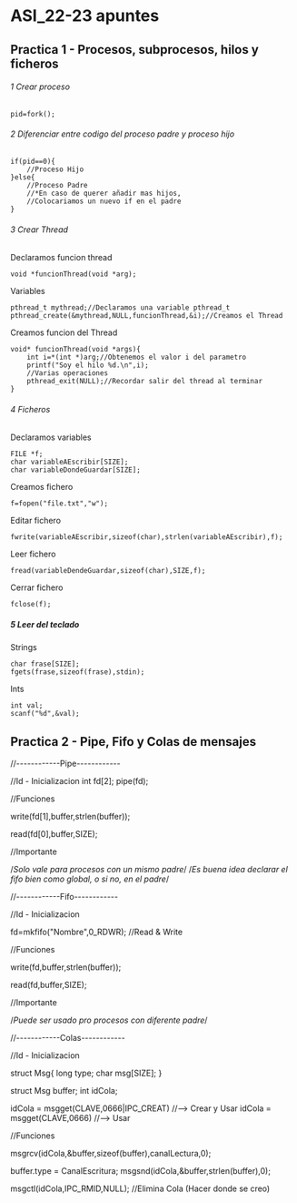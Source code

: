 # ASI_22-23 apuntes

## Practica 1 - Procesos, subprocesos, hilos y ficheros

###### 1 Crear proceso

```
pid=fork();
```

###### 2 Diferenciar entre codigo del proceso padre y proceso hijo

```
if(pid==0){
	//Proceso Hijo
}else{
	//Proceso Padre
	//*En caso de querer añadir mas hijos,
	//Colocariamos un nuevo if en el padre
}
```

###### 3 Crear Thread


Declaramos funcion thread

```
void *funcionThread(void *arg);
```

Variables
```
pthread_t mythread;//Declaramos una variable pthread_t
pthread_create(&mythread,NULL,funcionThread,&i);//Creamos el Thread
```

Creamos funcion del Thread

```
void* funcionThread(void *args){
	int i=*(int *)arg;//Obtenemos el valor i del parametro
	printf("Soy el hilo %d.\n",i);
	//Varias operaciones
	pthread_exit(NULL);//Recordar salir del thread al terminar
}
```

###### 4 Ficheros

Declaramos variables
```
FILE *f;
char variableAEscribir[SIZE];
char variableDondeGuardar[SIZE];
```

Creamos fichero

```
f=fopen("file.txt","w");
```

Editar fichero
```
fwrite(variableAEscribir,sizeof(char),strlen(variableAEscribir),f);
```

Leer fichero
```
fread(variableDendeGuardar,sizeof(char),SIZE,f);
```

Cerrar fichero
```
fclose(f);
```

##### 5 Leer del teclado

Strings
```
char frase[SIZE];
fgets(frase,sizeof(frase),stdin);
```

Ints
```
int val;
scanf("%d",&val);
```

## Practica 2 - Pipe, Fifo y Colas de mensajes

//------------Pipe------------

//Id - Inicializacion
int fd[2];
pipe(fd);

//Funciones

write(fd[1],buffer,strlen(buffer));

read(fd[0],buffer,SIZE);

//Importante

/*Solo vale para procesos con un mismo padre*/
/*Es buena idea declarar el fifo bien como global, o si no, en el padre*/

//------------Fifo------------

//Id - Inicializacion

fd=mkfifo("Nombre",0_RDWR); //Read & Write

//Funciones

write(fd,buffer,strlen(buffer));

read(fd,buffer,SIZE);

//Importante

/*Puede ser usado pro procesos con diferente padre*/

//------------Colas------------

//Id - Inicializacion

struct Msg{
	long type;
	char msg[SIZE];
	}
	
struct Msg buffer;
int idCola;


idCola = msgget(CLAVE,0666|IPC_CREAT) //--> Crear y Usar
idCola = msgget(CLAVE,0666) //--> Usar

//Funciones

msgrcv(idCola,&buffer,sizeof(buffer),canalLectura,0);

buffer.type = CanalEscritura;
msgsnd(idCola,&buffer,strlen(buffer),0);

msgctl(idCola,IPC_RMID,NULL); //Elimina Cola (Hacer donde se creo)

